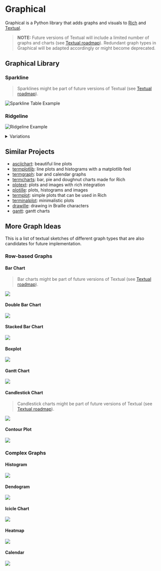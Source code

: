 # Graphical

Graphical is a Python library that adds graphs and visuals to [Rich][rich] and [Textual][textual].


> **NOTE:**  Future versions of Textual will include a limited number of graphs and charts (see [Textual roadmap][roadmap]).
Redundant graph types in Graphical will be adapted accordingly or might become deprecated.

## Graphical Library

### Sparkline

> Sparklines might be part of future versions of Textual (see [Textual roadmap][roadmap]).

![Sparkline Table Example](img/sparkline-table.svg)

### Ridgeline

![Ridgeline Example](img/ridgeline.svg)

<details>
  <summary>Variations</summary>

  ![Ridgeline Variations Example](img/ridgeline-variations.svg)
</details>

## Similar Projects

- [asciichart][asciichart]: beautiful line plots
- [termplotlib][termplotlib]: line plots and histograms with a matplotlib feel
- [termgraph][termgraph]: bar and calendar graphs
- [termcharts][termcharts]: bar, pie and doughnut charts made for Rich
- [plotext][plotext]: plots and images with rich integration
- [plotille][plotille]: plots, histograms and images
- [termplot][termplot]: simple plots that can be used in Rich
- [terminalplot][terminalplot]: minimalistic plots
- [drawille][drawille]: drawing in Braille characters
- [gantt][gantt]: gantt charts

## More Graph Ideas

This is a list of textual sketches of different graph types that are also candidates for future implementation.

### Row-based Graphs

#### Bar Chart

> Bar charts might be part of future versions of Textual (see [Textual roadmap][roadmap]).

![](img/barchart.png)

#### Double Bar Chart

![](img/doublebarchart.png)

#### Stacked Bar Chart

![](img/stackedbarchart.png)

#### Boxplot

![](img/boxplot.png)

#### Gantt Chart

![](img/ganttchart.png)

#### Candlestick Chart

> Candlestick charts might be part of future versions of Textual (see [Textual roadmap][roadmap]).

![](img/candlestickchart.png)

#### Contour Plot

![](img/contourplot.png)

### Complex Graphs

#### Histogram

![](img/histogram.png)

#### Dendogram

![](img/dendogram.png)

#### Icicle Chart

![](img/iciclechart.png)

#### Heatmap

![](img/heatmap.png)

#### Calendar

![](img/calendar.png)


[rich]: https://github.com/Textualize/rich
[textual]: https://github.com/Textualize/textual
[asciichart]: https://github.com/kroitor/asciichart
[termplotlib]: https://github.com/nschloe/termplotlib
[termgraph]: https://github.com/mkaz/termgraph
[termcharts]: https://github.com/Abdur-rahmaanJ/termcharts
[plotext]: https://github.com/piccolomo/plotext
[plotille]: https://github.com/tammoippen/plotille
[termplot]: https://github.com/justnoise/termplot
[terminalplot]: https://github.com/kressi/terminalplot
[drawille]: https://github.com/asciimoo/drawille
[gantt]: https://github.com/andrew-ls/gantt
[roadmap]: https://textual.textualize.io/roadmap/